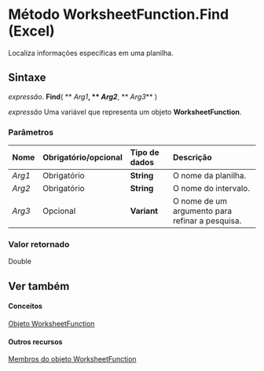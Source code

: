 
# Método WorksheetFunction.Find (Excel)

Localiza informações específicas em uma planilha.


## Sintaxe

 _expressão_. **Find**( ** _Arg1_**, ** _Arg2_**, ** _Arg3_** )

 _expressão_ Uma variável que representa um objeto **WorksheetFunction**.


### Parâmetros



|**Nome**|**Obrigatório/opcional**|**Tipo de dados**|**Descrição**|
|:-----|:-----|:-----|:-----|
| _Arg1_|Obrigatório|**String**|O nome da planilha.|
| _Arg2_|Obrigatório|**String**|O nome do intervalo.|
| _Arg3_|Opcional|**Variant**|O nome de um argumento para refinar a pesquisa.|

### Valor retornado

Double


## Ver também


#### Conceitos


[Objeto WorksheetFunction](7b1d5639-363d-632c-2cf0-2232562646b6.md)
#### Outros recursos


[Membros do objeto WorksheetFunction](6811ca87-4b53-0bff-88c9-30bf7497879a.md)